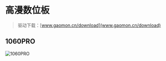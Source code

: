 # 高漫数位板

> 驱动下载：[www.gaomon.cn/download](www.gaomon.cn/download)

## 1060PRO

![1060PRO](assets/1060PRO.jpg)

